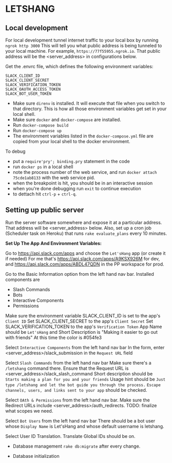 # LETSHANG

## Local development

For local development tunnel internet traffic to your local box by running `ngrok http 3000`
This will tell you what public address is being tunneled to your local machine. For example, `https://77f55955.ngrok.io`.
That public address will be the <server_address> in configurations below.

Get the .envrc file, which defines the following environment variables:
```
SLACK_CLIENT_ID
SLACK_CLIENT_SECRET
SLACK_VERIFICATION_TOKEN
SLACK_OAUTH_ACCESS_TOKEN
SLACK_BOT_USER_TOKEN
```

* Make sure `direnv` is installed. It will execute that file when you switch to that directory. This is how all those environment variables get set in your local shell.
* Make sure `docker` and `docker-compose` are installed.
* Run `docker-compose build`
* Run `docker-compose up`
* The environment variables listed in the `docker-compose.yml` file are copied from your local shell to the docker environment.

To debug
- put a `require'pry'; binding.pry` statement in the code
- run `docker ps` in a local shell
- note the process number of the web service, and run `docker attach 75cde1ab8133` with the web service pid.
- when the breakpoint is hit, you should be in an interactive session
- when you're done debugging run `exit` to continue execution
- to dettach hit `ctrl-p` + `ctrl-q`.

## Setting up public server

Run the server software somewhere and expose it at a particular address. That address will be <server_address> below.
Also, set up a cron job (Scheduler task on Heroku) that runs `rake evaluate_plans` every 10 minutes.

**Set Up The App And Environment Variables:**

Go to https://api.slack.com/apps and choose the `Let'sHang` app (or create it if needed)
For me that's https://api.slack.com/apps/A9KSX926M for dev, and https://api.slack.com/apps/ABDL47QDN in the PP workspace for prod.

Go to the Basic Information option from the left hand nav bar.
Installed components are
- Slash Commands
- Bots
- Interactive Components
- Permissions

Make sure the environment variable SLACK_CLIENT_ID is set to the app's `Client ID`
Set SLACK_CLIENT_SECRET to the app's `Client Secret`
Set SLACK_VERIFICATION_TOKEN to the app's `Verification Token`
App Name should be `Let'sHang` and Short Description is "Making it easier to go out with friends"
At this time the color is #054fe3

Select `Interactive Components` from the left hand nav bar
In the form, enter <server_address>/slack_submission in the `Request URL` field

Select `Slash Commands` from the left hand nav bar
Make sure there's a `/letshang` command there.
Ensure that the Request URL is <server_address>/slack_slash_command
Short description should be `Starts making a plan for you and your friends`
Usage hint should be `Just type /letshang and let the bot guide you through the process.`
`Escape channels, users, and links sent to your app` should be checked.

Select `OAth & Permissions` from the left hand nav bar.
Make sure the Redirect URLs include <server_address>/auth_redirects.
TODO: finalize what scopes we need.

Select `Bot Users` from the left hand nav bar
There should be a bot user whose `Display Name` is Let'sHang and whose default username is letshang.

Select User ID Translation.
Translate Global IDs should be on.

* Database management
`rake db:migrate` after every change.

* Database initialization

